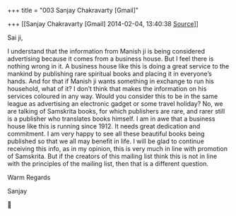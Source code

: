 +++
title = "003 Sanjay Chakravarty [Gmail]"

+++
[[Sanjay Chakravarty [Gmail]	2014-02-04, 13:40:38 [Source](https://groups.google.com/g/samskrita/c/aSVD9sr1BIo)]]



Sai ji,



I understand that the information from Manish ji is being considered advertising because it comes from a business house. But I feel there is nothing wrong in it. A business house like this is doing a great service to the mankind by publishing rare spiritual books and placing it in everyone’s hands. And for that if Manish ji wants something in exchange to run his household, what of it? I don’t think that makes the information on his services coloured in any way. Would you consider this to be in the same league as advertising an electronic gadget or some travel holiday? No, we are talking of Samskrita books, for which publishers are rare, and rarer still is a publisher who translates books himself. I am in awe that a business house like this is running since 1912. It needs great dedication and commitment. I am very happy to see all these beautiful books being published so that we all may benefit in life. I will be glad to continue receiving this info, as in my opinion, this is very much in line with promotion of Samskrita. But if the creators of this mailing list think this is not in line with the principles of the mailing list, then that is a different question.



Warm Regards

Sanjay



